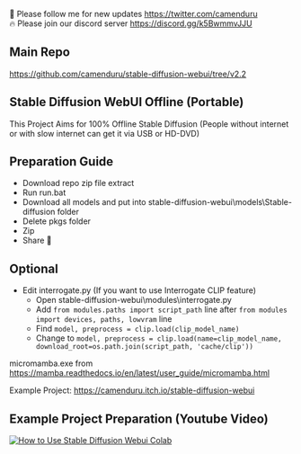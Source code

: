 🐣 Please follow me for new updates https://twitter.com/camenduru <br />
🔥 Please join our discord server https://discord.gg/k5BwmmvJJU

## Main Repo
https://github.com/camenduru/stable-diffusion-webui/tree/v2.2

## Stable Diffusion WebUI Offline (Portable)
This Project Aims for 100% Offline Stable Diffusion (People without internet or with slow internet can get it via USB or HD-DVD)

## Preparation Guide
- Download repo zip file extract
- Run run.bat
- Download all models and put into stable-diffusion-webui\models\Stable-diffusion folder
- Delete pkgs folder
- Zip 
- Share 🎉

## Optional
- Edit interrogate.py (If you want to use Interrogate CLIP feature)
  - Open stable-diffusion-webui\modules\interrogate.py 
  - Add `from modules.paths import script_path` line after `from modules import devices, paths, lowvram` line
  - Find `model, preprocess = clip.load(clip_model_name)` 
  - Change to `model, preprocess = clip.load(name=clip_model_name, download_root=os.path.join(script_path, 'cache/clip'))`

micromamba.exe from https://mamba.readthedocs.io/en/latest/user_guide/micromamba.html

Example Project: https://camenduru.itch.io/stable-diffusion-webui

## Example Project Preparation (Youtube Video)
[![How to Use Stable Diffusion Webui Colab](https://i.imgur.com/Zi3LsXj.jpg)](https://www.youtube.com/watch?v=PHZ0VC_Losk)
